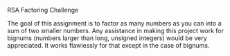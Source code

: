  RSA Factoring Challenge

The goal of this assignment is to factor as many numbers as you can into a sum of two smaller numbers. Any assistance in making this project work for bignums (numbers larger than long, unsigned integers) would be very appreciated. It works flawlessly for that except in the case of bignums.
